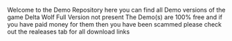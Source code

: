 Welcome to the Demo Repository
here you can find all Demo versions of the game Delta Wolf 
Full Version not present
The Demo(s) are 100% free and if you have paid money for them then you have been scammed 
please check out the realeases tab for all download links
